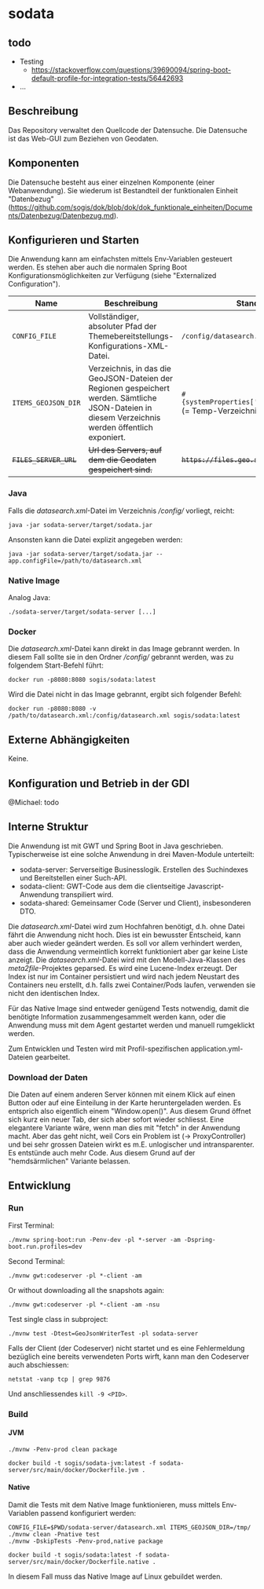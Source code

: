 # sodata

## todo
- Testing
  * https://stackoverflow.com/questions/39690094/spring-boot-default-profile-for-integration-tests/56442693
- ...

## Beschreibung

Das Repository verwaltet den Quellcode der Datensuche. Die Datensuche ist das Web-GUI zum Beziehen von Geodaten.

## Komponenten

Die Datensuche besteht aus einer einzelnen Komponente (einer Webanwendung). Sie wiederum ist Bestandteil der funktionalen Einheit "Datenbezug" (https://github.com/sogis/dok/blob/dok/dok_funktionale_einheiten/Documents/Datenbezug/Datenbezug.md).

## Konfigurieren und Starten

Die Anwendung kann am einfachsten mittels Env-Variablen gesteuert werden. Es stehen aber auch die normalen Spring Boot Konfigurationsmöglichkeiten zur Verfügung (siehe "Externalized Configuration").

| Name | Beschreibung | Standard |
|-----|-----|-----|
| `CONFIG_FILE` | Vollständiger, absoluter Pfad der Themebereitstellungs-Konfigurations-XML-Datei. | `/config/datasearch.xml` |
| `ITEMS_GEOJSON_DIR` | Verzeichnis, in das die GeoJSON-Dateien der Regionen gespeichert werden. Sämtliche JSON-Dateien in diesem Verzeichnis werden öffentlich exponiert. | `#{systemProperties['java.io.tmpdir']}` (= Temp-Verzeichnis des OS) |
| ~~`FILES_SERVER_URL`~~ | ~~Url des Servers, auf dem die Geodaten gespeichert sind.~~ | ~~`https://files.geo.so.ch`~~ |

### Java

Falls die _datasearch.xml_-Datei im Verzeichnis _/config/_ vorliegt, reicht:
```
java -jar sodata-server/target/sodata.jar 
```

Ansonsten kann die Datei explizit angegeben werden:

```
java -jar sodata-server/target/sodata.jar --app.configFile=/path/to/datasearch.xml
```

### Native Image

Analog Java:

```
./sodata-server/target/sodata-server [...]
```

### Docker

Die _datasearch.xml_-Datei kann direkt in das Image gebrannt werden. In diesem Fall sollte sie in den Ordner _/config/_ gebrannt werden, was zu folgendem Start-Befehl führt:

```
docker run -p8080:8080 sogis/sodata:latest
```

Wird die Datei nicht in das Image gebrannt, ergibt sich folgender Befehl:

```
docker run -p8080:8080 -v /path/to/datasearch.xml:/config/datasearch.xml sogis/sodata:latest
```

## Externe Abhängigkeiten

Keine.

## Konfiguration und Betrieb in der GDI

@Michael: todo

## Interne Struktur

Die Anwendung ist mit GWT und Spring Boot in Java geschrieben. Typischerweise ist eine solche Anwendung in drei Maven-Module unterteilt:

- sodata-server: Serverseitige Businesslogik. Erstellen des Suchindexes und Bereitstellen einer Such-API.
- sodata-client: GWT-Code aus dem die clientseitige Javascript-Anwendung transpiliert wird.
- sodata-shared: Gemeinsamer Code (Server und Client), insbesonderen DTO.

Die _datasearch.xml_-Datei wird zum Hochfahren benötigt, d.h. ohne Datei fährt die Anwendung nicht hoch. Dies ist ein bewusster Entscheid, kann aber auch wieder geändert werden. Es soll vor allem verhindert werden, dass die Anwendung vermeintlich korrekt funktioniert aber gar keine Liste anzeigt. Die _datasearch.xml_-Datei wird mit den Modell-Java-Klassen des _meta2file_-Projektes geparsed. Es wird eine Lucene-Index erzeugt. Der Index ist nur im Container persistiert und wird nach jedem Neustart des Containers neu erstellt, d.h. falls zwei Container/Pods laufen, verwenden sie nicht den identischen Index.

Für das Native Image sind entweder genügend Tests notwendig, damit die benötigte Information zusammengesammelt werden kann, oder die Anwendung muss mit dem Agent gestartet werden und manuell rumgeklickt werden.

Zum Entwicklen und Testen wird mit Profil-spezifischen application.yml-Dateien gearbeitet.

### Download der Daten
Die Daten auf einem anderen Server können mit einem Klick auf einen Button oder auf eine Einteilung in der Karte heruntergeladen werden. Es entsprich also eigentlich einem "Window.open()". Aus diesem Grund öffnet sich kurz ein neuer Tab, der sich aber sofort wieder schliesst. Eine elegantere Variante wäre, wenn man dies mit "fetch" in der Anwendung macht. Aber das geht nicht, weil Cors ein Problem ist (-> ProxyController) und bei sehr grossen Dateien wirkt es m.E. unlogischer und intransparenter. Es entstünde auch mehr Code. Aus diesem Grund auf der "hemdsärmlichen" Variante belassen.

## Entwicklung

### Run 
First Terminal:
```
./mvnw spring-boot:run -Penv-dev -pl *-server -am -Dspring-boot.run.profiles=dev
```

Second Terminal:
```
./mvnw gwt:codeserver -pl *-client -am
```

Or without downloading all the snapshots again:
```
./mvnw gwt:codeserver -pl *-client -am -nsu 
```

Test single class in subproject:
```
./mvnw test -Dtest=GeoJsonWriterTest -pl sodata-server
```

Falls der Client (der Codeserver) nicht startet und es eine Fehlermeldung bezüglich eine bereits verwendeten Ports wirft, kann man den Codeserver auch abschiessen:

```
netstat -vanp tcp | grep 9876
```

Und anschliessendes `kill -9 <PID>`.

### Build

#### JVM
```
./mvnw -Penv-prod clean package
```

```
docker build -t sogis/sodata-jvm:latest -f sodata-server/src/main/docker/Dockerfile.jvm .
```


#### Native
Damit die Tests mit dem Native Image funktionieren, muss mittels Env-Variablen passend konfiguriert werden:

```
CONFIG_FILE=$PWD/sodata-server/datasearch.xml ITEMS_GEOJSON_DIR=/tmp/ ./mvnw clean -Pnative test
./mvnw -DskipTests -Penv-prod,native package
```

```
docker build -t sogis/sodata:latest -f sodata-server/src/main/docker/Dockerfile.native .
```

In diesem Fall muss das Native Image auf Linux gebuildet werden.

